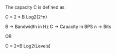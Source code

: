 The capacity C is defined as:

C = 2 * B Log2(2^n)

B -> Bandwidth in Hz
C -> Capacity in BPS
n -> Bits

OR 

C = 2*B Log2(Levels)